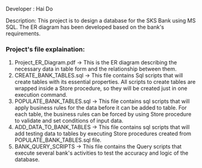 Developer : Hai Do

Description: This project is to design a database for the SKS Bank using MS SQL. 
The ER diagram has been developed based on the bank's requirements.

### Project's file explaination:
1. Project_ER_Diagram.pdf -> This is the ER diagram describing the necessary data in table form and the relationship between them.
2. CREATE_BANK_TABLES.sql -> This file contains Sql scripts that will create tables with its essential properties. All scripts to create tables are wrapped inside a Store procedure, so they will be created just in one execution command.
3. POPULATE_BANK_TABLES.sql -> This file contains sql scripts that will apply business rules for the data before it can be added to table. For each table, the business rules can be forced by using Store procedure to validate and set conditions of input data.
4. ADD_DATA_TO_BANK_TABLES -> This file contains sql scripts that will add testing data to tables by executing Store procedures created from POPULATE_BANK_TABLES.sql file.
5. BANK_QUERY_SCRIPTS -> This file contains the Query scripts that execute several bank's activities to test the accuracy and logic of the database. 
